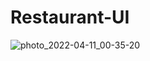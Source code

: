 # Restaurant-UI


![photo_2022-04-11_00-35-20](https://user-images.githubusercontent.com/42481141/162640859-c32e794a-d741-494f-bf2f-795cbaacbc4f.jpg)
